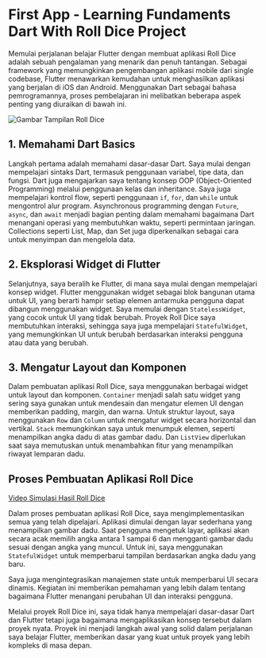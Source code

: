 # First App - Learning Fundaments Dart With Roll Dice Project

Memulai perjalanan belajar Flutter dengan membuat aplikasi Roll Dice adalah sebuah pengalaman yang menarik dan penuh tantangan. Sebagai framework yang memungkinkan pengembangan aplikasi mobile dari single codebase, Flutter menawarkan kemudahan untuk menghasilkan aplikasi yang berjalan di iOS dan Android. Menggunakan Dart sebagai bahasa pemrogramannya, proses pembelajaran ini melibatkan beberapa aspek penting yang diuraikan di bawah ini.

![Gambar Tampilan Roll Dice](first_app/assets/git/DiceRoll.png)

## 1. Memahami Dart Basics

Langkah pertama adalah memahami dasar-dasar Dart. Saya mulai dengan mempelajari sintaks Dart, termasuk penggunaan variabel, tipe data, dan fungsi. Dart juga mengajarkan saya tentang konsep OOP (Object-Oriented Programming) melalui penggunaan kelas dan inheritance. Saya juga mempelajari kontrol flow, seperti penggunaan `if`, `for`, dan `while` untuk mengontrol alur program. Asynchronous programming dengan `Future`, `async`, dan `await` menjadi bagian penting dalam memahami bagaimana Dart menangani operasi yang membutuhkan waktu, seperti permintaan jaringan. Collections seperti List, Map, dan Set juga diperkenalkan sebagai cara untuk menyimpan dan mengelola data.

## 2. Eksplorasi Widget di Flutter

Selanjutnya, saya beralih ke Flutter, di mana saya mulai dengan mempelajari konsep widget. Flutter menggunakan widget sebagai blok bangunan utama untuk UI, yang berarti hampir setiap elemen antarmuka pengguna dapat dibangun menggunakan widget. Saya memulai dengan `StatelessWidget`, yang cocok untuk UI yang tidak berubah. Proyek Roll Dice saya membutuhkan interaksi, sehingga saya juga mempelajari `StatefulWidget`, yang memungkinkan UI untuk berubah berdasarkan interaksi pengguna atau data yang berubah.

## 3. Mengatur Layout dan Komponen

Dalam pembuatan aplikasi Roll Dice, saya menggunakan berbagai widget untuk layout dan komponen. `Container` menjadi salah satu widget yang sering saya gunakan untuk mendesain dan mengatur elemen UI dengan memberikan padding, margin, dan warna. Untuk struktur layout, saya menggunakan `Row` dan `Column` untuk mengatur widget secara horizontal dan vertikal. `Stack` memungkinkan saya untuk menumpuk elemen, seperti menampilkan angka dadu di atas gambar dadu. Dan `ListView` diperlukan saat saya memutuskan untuk menambahkan fitur yang menampilkan riwayat lemparan dadu.

## Proses Pembuatan Aplikasi Roll Dice

[Video Simulasi Hasil Roll Dice](first_app/assets/git/DiceRoll.mov)

Dalam proses pembuatan aplikasi Roll Dice, saya mengimplementasikan semua yang telah dipelajari. Aplikasi dimulai dengan layar sederhana yang menampilkan gambar dadu. Saat pengguna mengetuk layar, aplikasi akan secara acak memilih angka antara 1 sampai 6 dan mengganti gambar dadu sesuai dengan angka yang muncul. Untuk ini, saya menggunakan `StatefulWidget` untuk memperbarui tampilan berdasarkan angka dadu yang baru.

Saya juga mengintegrasikan manajemen state untuk memperbarui UI secara dinamis. Kegiatan ini memberikan pemahaman yang lebih dalam tentang bagaimana Flutter menangani perubahan UI dan interaksi pengguna.

Melalui proyek Roll Dice ini, saya tidak hanya mempelajari dasar-dasar Dart dan Flutter tetapi juga bagaimana mengaplikasikan konsep tersebut dalam proyek nyata. Proyek ini menjadi langkah awal yang solid dalam perjalanan saya belajar Flutter, memberikan dasar yang kuat untuk proyek yang lebih kompleks di masa depan.

